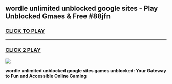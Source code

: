 
## wordle unlimited unblocked google sites - Play Unblocked Gmaes & Free #88jfn
<h3>
<a href="https://news.freeplayer.one?title=wordle_unlimited_unblocked_google_sites&ref=24F">CLICK TO PLAY</a></h3>
<hr>

<h3>
<a href="https://news.freeplayer.one?title=wordle_unlimited_unblocked_google_sites&ref=24F">CLICK 2 PLAY</a>
  
</h3>

<a href="https://news.freeplayer.one?title=wordle_unlimited_unblocked_google_sites&ref=24F/"><img src="https://clearcache.store/games.png"></a>


**wordle unlimited unblocked google sites games unblocked: Your Gateway to Fun and Accessible Online Gaming**
